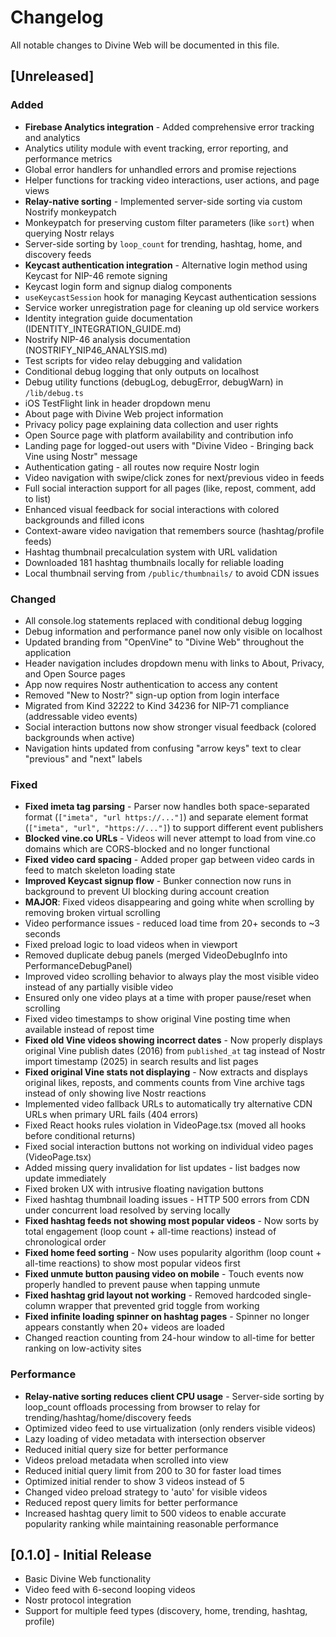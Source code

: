 # Changelog

All notable changes to Divine Web will be documented in this file.

## [Unreleased]

### Added
- **Firebase Analytics integration** - Added comprehensive error tracking and analytics
- Analytics utility module with event tracking, error reporting, and performance metrics
- Global error handlers for unhandled errors and promise rejections
- Helper functions for tracking video interactions, user actions, and page views
- **Relay-native sorting** - Implemented server-side sorting via custom Nostrify monkeypatch
- Monkeypatch for preserving custom filter parameters (like `sort`) when querying Nostr relays
- Server-side sorting by `loop_count` for trending, hashtag, home, and discovery feeds
- **Keycast authentication integration** - Alternative login method using Keycast for NIP-46 remote signing
- Keycast login form and signup dialog components
- `useKeycastSession` hook for managing Keycast authentication sessions
- Service worker unregistration page for cleaning up old service workers
- Identity integration guide documentation (IDENTITY_INTEGRATION_GUIDE.md)
- Nostrify NIP-46 analysis documentation (NOSTRIFY_NIP46_ANALYSIS.md)
- Test scripts for video relay debugging and validation
- Conditional debug logging that only outputs on localhost
- Debug utility functions (debugLog, debugError, debugWarn) in `/lib/debug.ts`
- iOS TestFlight link in header dropdown menu
- About page with Divine Web project information
- Privacy policy page explaining data collection and user rights
- Open Source page with platform availability and contribution info
- Landing page for logged-out users with "Divine Video - Bringing back Vine using Nostr" message
- Authentication gating - all routes now require Nostr login
- Video navigation with swipe/click zones for next/previous video in feeds
- Full social interaction support for all pages (like, repost, comment, add to list)
- Enhanced visual feedback for social interactions with colored backgrounds and filled icons
- Context-aware video navigation that remembers source (hashtag/profile feeds)
- Hashtag thumbnail precalculation system with URL validation
- Downloaded 181 hashtag thumbnails locally for reliable loading
- Local thumbnail serving from `/public/thumbnails/` to avoid CDN issues

### Changed
- All console.log statements replaced with conditional debug logging
- Debug information and performance panel now only visible on localhost
- Updated branding from "OpenVine" to "Divine Web" throughout the application
- Header navigation includes dropdown menu with links to About, Privacy, and Open Source pages
- App now requires Nostr authentication to access any content
- Removed "New to Nostr?" sign-up option from login interface
- Migrated from Kind 32222 to Kind 34236 for NIP-71 compliance (addressable video events)
- Social interaction buttons now show stronger visual feedback (colored backgrounds when active)
- Navigation hints updated from confusing "arrow keys" text to clear "previous" and "next" labels

### Fixed
- **Fixed imeta tag parsing** - Parser now handles both space-separated format (`["imeta", "url https://..."]`) and separate element format (`["imeta", "url", "https://..."]`) to support different event publishers
- **Blocked vine.co URLs** - Videos will never attempt to load from vine.co domains which are CORS-blocked and no longer functional
- **Fixed video card spacing** - Added proper gap between video cards in feed to match skeleton loading state
- **Improved Keycast signup flow** - Bunker connection now runs in background to prevent UI blocking during account creation
- **MAJOR**: Fixed videos disappearing and going white when scrolling by removing broken virtual scrolling
- Video performance issues - reduced load time from 20+ seconds to ~3 seconds
- Fixed preload logic to load videos when in viewport
- Removed duplicate debug panels (merged VideoDebugInfo into PerformanceDebugPanel)
- Improved video scrolling behavior to always play the most visible video instead of any partially visible video
- Ensured only one video plays at a time with proper pause/reset when scrolling
- Fixed video timestamps to show original Vine posting time when available instead of repost time
- **Fixed old Vine videos showing incorrect dates** - Now properly displays original Vine publish dates (2016) from `published_at` tag instead of Nostr import timestamp (2025) in search results and list pages
- **Fixed original Vine stats not displaying** - Now extracts and displays original likes, reposts, and comments counts from Vine archive tags instead of only showing live Nostr reactions
- Implemented video fallback URLs to automatically try alternative CDN URLs when primary URL fails (404 errors)
- Fixed React hooks rules violation in VideoPage.tsx (moved all hooks before conditional returns)
- Fixed social interaction buttons not working on individual video pages (VideoPage.tsx)
- Added missing query invalidation for list updates - list badges now update immediately
- Fixed broken UX with intrusive floating navigation buttons
- Fixed hashtag thumbnail loading issues - HTTP 500 errors from CDN under concurrent load resolved by serving locally
- **Fixed hashtag feeds not showing most popular videos** - Now sorts by total engagement (loop count + all-time reactions) instead of chronological order
- **Fixed home feed sorting** - Now uses popularity algorithm (loop count + all-time reactions) to show most popular videos first
- **Fixed unmute button pausing video on mobile** - Touch events now properly handled to prevent pause when tapping unmute
- **Fixed hashtag grid layout not working** - Removed hardcoded single-column wrapper that prevented grid toggle from working
- **Fixed infinite loading spinner on hashtag pages** - Spinner no longer appears constantly when 20+ videos are loaded
- Changed reaction counting from 24-hour window to all-time for better ranking on low-activity sites

### Performance
- **Relay-native sorting reduces client CPU usage** - Server-side sorting by loop_count offloads processing from browser to relay for trending/hashtag/home/discovery feeds
- Optimized video feed to use virtualization (only renders visible videos)
- Lazy loading of video metadata with intersection observer
- Reduced initial query size for better performance
- Videos preload metadata when scrolled into view
- Reduced initial query limit from 200 to 30 for faster load times
- Optimized initial render to show 3 videos instead of 5
- Changed video preload strategy to 'auto' for visible videos
- Reduced repost query limits for better performance
- Increased hashtag query limit to 500 videos to enable accurate popularity ranking while maintaining reasonable performance

## [0.1.0] - Initial Release
- Basic Divine Web functionality
- Video feed with 6-second looping videos
- Nostr protocol integration
- Support for multiple feed types (discovery, home, trending, hashtag, profile)
